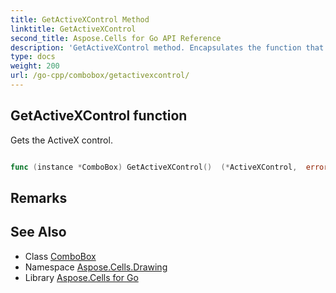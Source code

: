 ```yaml
---
title: GetActiveXControl Method 
linktitle: GetActiveXControl
second_title: Aspose.Cells for Go API Reference
description: 'GetActiveXControl method. Encapsulates the function that represents getactivexcontrol in Go.'
type: docs
weight: 200
url: /go-cpp/combobox/getactivexcontrol/
---
```


## GetActiveXControl function

Gets the ActiveX control.

```go

func (instance *ComboBox) GetActiveXControl()  (*ActiveXControl,  error) 

```

## Remarks


## See Also

* Class [ComboBox](../)
* Namespace [Aspose.Cells.Drawing](../../)
* Library [Aspose.Cells for Go](../../../)
